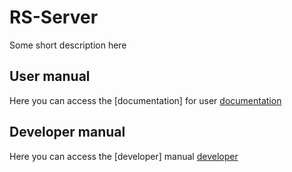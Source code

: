 # RS-Server
Some short description here

## User manual

Here you can access the [documentation] for user
  [documentation](user_manual.md)

## Developer manual

Here you can access the [developer] manual
  [developer](developer_manual.md)
